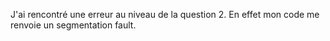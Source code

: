 J'ai rencontré une erreur au niveau de la question 2. En effet mon code me renvoie un segmentation fault. 
